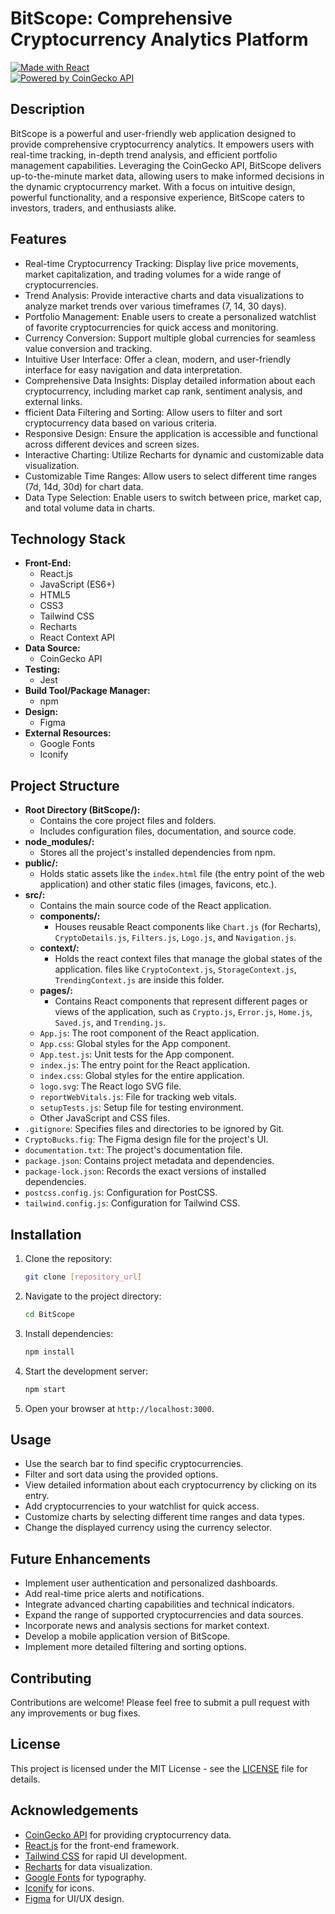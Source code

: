 # BitScope: Comprehensive Cryptocurrency Analytics Platform

[![Made with React](https://img.shields.io/badge/Made%20with-React-61DAFB.svg)](https://reactjs.org/)  
[![Powered by CoinGecko API](https://img.shields.io/badge/Powered%20by-CoinGecko%20API-FF9900.svg)](https://www.coingecko.com/en/api)

## Description

BitScope is a powerful and user-friendly web application designed to provide comprehensive cryptocurrency analytics. It empowers users with real-time tracking, in-depth trend analysis, and efficient portfolio management capabilities. Leveraging the CoinGecko API, BitScope delivers up-to-the-minute market data, allowing users to make informed decisions in the dynamic cryptocurrency market. With a focus on intuitive design, powerful functionality, and a responsive experience, BitScope caters to investors, traders, and enthusiasts alike.

## Features

* Real-time Cryptocurrency Tracking: Display live price movements, market capitalization, and trading volumes for a wide range of cryptocurrencies.
* Trend Analysis: Provide interactive charts and data visualizations to analyze market trends over various timeframes (7, 14, 30 days).
* Portfolio Management: Enable users to create a personalized watchlist of favorite cryptocurrencies for quick access and monitoring.
* Currency Conversion: Support multiple global currencies for seamless value conversion and tracking.
* Intuitive User Interface: Offer a clean, modern, and user-friendly interface for easy navigation and data interpretation.
* Comprehensive Data Insights: Display detailed information about each cryptocurrency, including market cap rank, sentiment analysis, and external links.
* fficient Data Filtering and Sorting: Allow users to filter and sort cryptocurrency data based on various criteria.
* Responsive Design: Ensure the application is accessible and functional across different devices and screen sizes.
* Interactive Charting: Utilize Recharts for dynamic and customizable data visualization.
* Customizable Time Ranges: Allow users to select different time ranges (7d, 14d, 30d) for chart data.
* Data Type Selection: Enable users to switch between price, market cap, and total volume data in charts.

## Technology Stack

* **Front-End:**
    * React.js
    * JavaScript (ES6+)
    * HTML5
    * CSS3
    * Tailwind CSS
    * Recharts
    * React Context API
* **Data Source:**
    * CoinGecko API
* **Testing:**
    * Jest
* **Build Tool/Package Manager:**
    * npm
* **Design:**
    * Figma
* **External Resources:**
    * Google Fonts
    * Iconify

## Project Structure

* **Root Directory (BitScope/):**
    * Contains the core project files and folders.
    * Includes configuration files, documentation, and source code.
* **node\_modules/:**
    * Stores all the project's installed dependencies from npm.
* **public/:**
    * Holds static assets like the `index.html` file (the entry point of the web application) and other static files (images, favicons, etc.).
* **src/:**
    * Contains the main source code of the React application.
    * **components/:**
        * Houses reusable React components like `Chart.js` (for Recharts), `CryptoDetails.js`, `Filters.js`, `Logo.js`, and `Navigation.js`.
    * **context/:**
        * Holds the react context files that manage the global states of the application. files like `CryptoContext.js`, `StorageContext.js`, `TrendingContext.js` are inside this folder.
    * **pages/:**
        * Contains React components that represent different pages or views of the application, such as `Crypto.js`, `Error.js`, `Home.js`, `Saved.js`, and `Trending.js`.
    * `App.js`: The root component of the React application.
    * `App.css`: Global styles for the App component.
    * `App.test.js`: Unit tests for the App component.
    * `index.js`: The entry point for the React application.
    * `index.css`: Global styles for the entire application.
    * `logo.svg`: The React logo SVG file.
    * `reportWebVitals.js`: File for tracking web vitals.
    * `setupTests.js`: Setup file for testing environment.
    * Other JavaScript and CSS files.
* `.gitignore`: Specifies files and directories to be ignored by Git.
* `CryptoBucks.fig`: The Figma design file for the project's UI.
* `documentation.txt`: The project's documentation file.
* `package.json`: Contains project metadata and dependencies.
* `package-lock.json`: Records the exact versions of installed dependencies.
* `postcss.config.js`: Configuration for PostCSS.
* `tailwind.config.js`: Configuration for Tailwind CSS.


## Installation

1.  Clone the repository:

    ```bash
    git clone [repository_url]
    ```

2.  Navigate to the project directory:

    ```bash
    cd BitScope
    ```

3.  Install dependencies:

    ```bash
    npm install
    ```

4.  Start the development server:

    ```bash
    npm start
    ```

5.  Open your browser at `http://localhost:3000`.

## Usage

* Use the search bar to find specific cryptocurrencies.
* Filter and sort data using the provided options.
* View detailed information about each cryptocurrency by clicking on its entry.
* Add cryptocurrencies to your watchlist for quick access.
* Customize charts by selecting different time ranges and data types.
* Change the displayed currency using the currency selector.

## Future Enhancements

* Implement user authentication and personalized dashboards.
* Add real-time price alerts and notifications.
* Integrate advanced charting capabilities and technical indicators.
* Expand the range of supported cryptocurrencies and data sources.
* Incorporate news and analysis sections for market context.
* Develop a mobile application version of BitScope.
* Implement more detailed filtering and sorting options.

## Contributing

Contributions are welcome! Please feel free to submit a pull request with any improvements or bug fixes.

## License

This project is licensed under the MIT License - see the [LICENSE](LICENSE) file for details.

## Acknowledgements

* [CoinGecko API](https://www.coingecko.com/en/api) for providing cryptocurrency data.
* [React.js](https://reactjs.org/) for the front-end framework.
* [Tailwind CSS](https://tailwindcss.com/) for rapid UI development.
* [Recharts](https://recharts.org/en-US/) for data visualization.
* [Google Fonts](https://fonts.google.com/) for typography.
* [Iconify](https://iconify.design/) for icons.
* [Figma](https://www.figma.com/) for UI/UX design.
